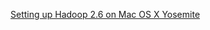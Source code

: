 

[Setting up Hadoop 2.6 on Mac OS X Yosemite](http://sungsoo.github.io/2015/09/01/hadoop-installation-on-mac-os-x-yosemite.html)
